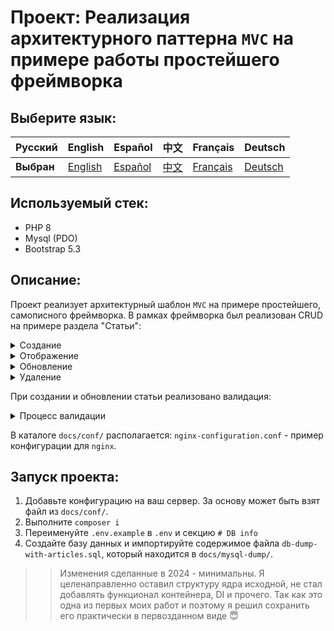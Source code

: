 # Проект: Реализация архитектурного паттерна `MVC` на примере работы простейшего фреймворка

## Выберите язык:

| Русский  | English                              | Español                              | 中文                              | Français                              | Deutsch                              |
|----------|--------------------------------------|--------------------------------------|---------------------------------|---------------------------------------|--------------------------------------|
| **Выбран** | [English](./docs/langs/README_en.md) | [Español](./docs/langs/README_es.md) | [中文](./docs/langs/README_zh.md) | [Français](./docs/langs/README_fr.md) | [Deutsch](./docs/langs/README_de.md) |

## Используемый стек:

- PHP 8
- Mysql (PDO)
- Bootstrap 5.3

## Описание:

Проект реализует архитектурный шаблон `MVC` на примере простейшего, самописного фреймворка. В рамках фреймворка был реализован CRUD на примере раздела "Статьи":

<details>
  <summary>Создание</summary>

![ajax filter is in operation](./docs/img/create-article.gif)
</details>

<details>
  <summary>Отображение</summary>

![ajax filter is in operation](./docs/img/read-article.gif)
</details>

<details>
  <summary>Обновление</summary>

![ajax filter is in operation](./docs/img/update-article.gif)
</details>

<details>
  <summary>Удаление</summary>

![ajax filter is in operation](./docs/img/delete-article.gif)
</details>

При создании и обновлении статьи реализовано валидация:

<details>
  <summary>Процесс валидации</summary>

![ajax filter is in operation](./docs/img/delete-article.gif)
</details>

В каталоге `docs/conf/` располагается: `nginx-configuration.conf` - пример конфигурации для `nginx`.

## Запуск проекта:

1. Добавьте конфигурацию на ваш сервер. За основу может быть взят файл из `docs/conf/`.
2. Выполните `composer i`
3. Переименуйте `.env.example` в `.env` и секцию `# DB info`
4. Создайте базу данных и импортируйте содержимое файла `db-dump-with-articles.sql`, который находится в `docs/mysql-dump/`.

>> Изменения сделанные в 2024 - минимальны. Я целенаправленно оставил структуру ядра исходной, не стал добавлять функционал контейнера, DI и прочего. Так как это одна из первых моих работ и поэтому я решил сохранить его практически в первозданном виде 😇